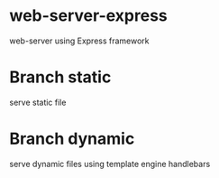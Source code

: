 # web-server-express
web-server using Express  framework 
# Branch static 
serve static file 
# Branch dynamic 
serve dynamic files using template engine handlebars